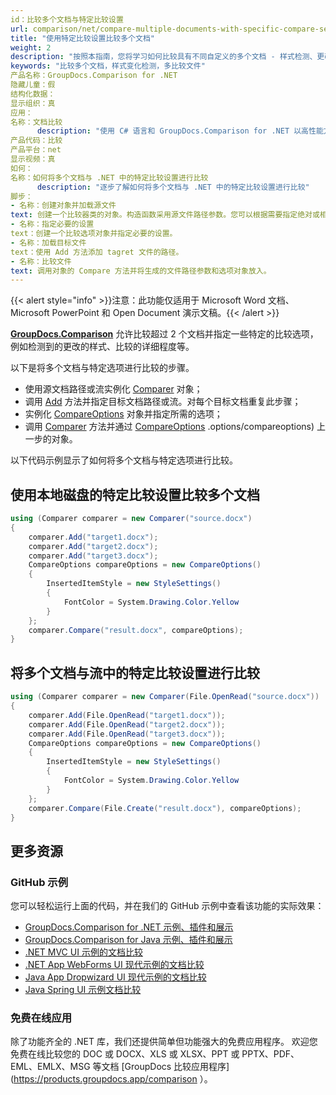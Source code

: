 ```yaml
---
id：比较多个文档与特定比较设置
url: comparison/net/compare-multiple-documents-with-specific-compare-settings
title: "使用特定比较设置比较多个文档"
weight: 2
description: "按照本指南，您将学习如何比较具有不同自定义的多个文档 - 样式检测、更改比较细化级别等。"
keywords: "比较多个文档，样式变化检测，多比较文件"
产品名称：GroupDocs.Comparison for .NET
隐藏儿童：假
结构化数据：
显示组织：真
应用：
名称：文档比较
      description: "使用 C# 语言和 GroupDocs.Comparison for .NET 以高性能方式本地比较文档"
产品代码：比较
产品平台：net
显示视频：真
如何：
名称：如何将多个文档与 .NET 中的特定比较设置进行比较
      description: "逐步了解如何将多个文档与 .NET 中的特定比较设置进行比较"
脚步：
- 名称：创建对象并加载源文件
text: 创建一个比较器类的对象。构造函数采用源文件路径参数。您可以根据需要指定绝对或相对文件路径。
- 名称：指定必要的设置
text：创建一个比较选项对象并指定必要的设置。
- 名称：加载目标文件
text：使用 Add 方法添加 tagret 文件的路径。
- 名称：比较文件
text: 调用对象的 Compare 方法并将生成的文件路径参数和选项对象放入。
---
```

{{< alert style="info" >}}注意：此功能仅适用于 Microsoft Word 文档、Microsoft PowerPoint 和 Open Document 演示文稿。{{< /alert >}}

[**GroupDocs.Comparison**](https://products.groupdocs.com/comparison/net) 允许比较超过 2 个文档并指定一些特定的比较选项，例如检测到的更改的样式、比较的详细程度等。

以下是将多个文档与特定选项进行比较的步骤。

* 使用源文档路径或流实例化 [Comparer](https://apireference.groupdocs.com/net/comparison/groupdocs.comparison/comparer) 对象；
* 调用 [Add](https://apireference.groupdocs.com/net/comparison/groupdocs.comparison/comparer/methods/add/index) 方法并指定目标文档路径或流。对每个目标文档重复此步骤；
* 实例化 [CompareOptions](https://apireference.groupdocs.com/net/comparison/groupdocs.comparison.options/compareoptions) 对象并指定所需的选项；
* 调用 [Comparer](https://apireference.groupdocs.com/net/comparison/groupdocs.comparison/comparer) 方法并通过 [CompareOptions](https://apireference.groupdocs.com/net/comparison/groupdocs.comparison) .options/compareoptions) 上一步的对象。

以下代码示例显示了如何将多个文档与特定选项进行比较。

## 使用本地磁盘的特定比较设置比较多个文档

```csharp
using (Comparer comparer = new Comparer("source.docx")
{
	comparer.Add("target1.docx");
    comparer.Add("target2.docx");
    comparer.Add("target3.docx");
	CompareOptions compareOptions = new CompareOptions()
    {
    	InsertedItemStyle = new StyleSettings()
        {
        	FontColor = System.Drawing.Color.Yellow
        }
    };
    comparer.Compare("result.docx", compareOptions);
}
```

## 将多个文档与流中的特定比较设置进行比较

```csharp
using (Comparer comparer = new Comparer(File.OpenRead("source.docx"))
{
	comparer.Add(File.OpenRead("target1.docx"));
    comparer.Add(File.OpenRead("target2.docx"));
    comparer.Add(File.OpenRead("target3.docx"));
    CompareOptions compareOptions = new CompareOptions()
    {
    	InsertedItemStyle = new StyleSettings()
        {
        	FontColor = System.Drawing.Color.Yellow
        }
    };
    comparer.Compare(File.Create("result.docx"), compareOptions);
}
```

## 更多资源
### GitHub 示例
您可以轻松运行上面的代码，并在我们的 GitHub 示例中查看该功能的实际效果：
* [GroupDocs.Comparison for .NET 示例、插件和展示](https://github.com/groupdocs-comparison/GroupDocs.Comparison-for-.NET)
* [GroupDocs.Comparison for Java 示例、插件和展示](https://github.com/groupdocs-comparison/GroupDocs.Comparison-for-Java)
* [.NET MVC UI 示例的文档比较](https://github.com/groupdocs-comparison/GroupDocs.Comparison-for-.NET-MVC)
* [.NET App WebForms UI 现代示例的文档比较](https://github.com/groupdocs-comparison/GroupDocs.Comparison-for-.NET-WebForms)
* [Java App Dropwizard UI 现代示例的文档比较](https://github.com/groupdocs-comparison/GroupDocs.Comparison-for-Java-Dropwizard)
* [Java Spring UI 示例文档比较](https://github.com/groupdocs-comparison/GroupDocs.Comparison-for-Java-Spring)
    

### 免费在线应用
除了功能齐全的 .NET 库，我们还提供简单但功能强大的免费应用程序。
欢迎您免费在线比较您的 DOC 或 DOCX、XLS 或 XLSX、PPT 或 PPTX、PDF、EML、EMLX、MSG 等文档 [GroupDocs 比较应用程序](https://products.groupdocs.app/comparison ）。

